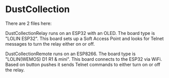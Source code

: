 # DustCollection

There are 2 files here:

DustCollectionRelay runs on an ESP32 with an OLED. The board type is "LOLIN ESP32". This board sets up a Soft Access Point and looks for Telnet messages to turn the relay either on or off.

DustCollectionRemote runs on an ESP8266. The board type is "LOLIN(WEMOS) D1 R1 & mini". This board connects to the ESP32 via WiFi. Based on button pushes it sends Telnet commands to either turn on or off the relay.
